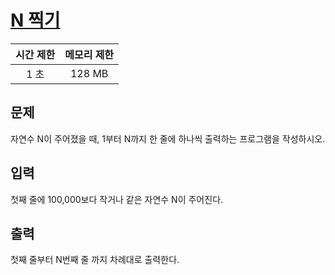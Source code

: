 # [N 찍기](https://www.acmicpc.net/problem/2741)

| 시간 제한 | 메모리 제한 |
| :-------: | :---------: |
| 1 초      | 128 MB      |

## 문제

자연수 N이 주어졌을 때, 1부터 N까지 한 줄에 하나씩 출력하는 프로그램을 작성하시오.


## 입력

첫째 줄에 100,000보다 작거나 같은 자연수 N이 주어진다.


## 출력

첫째 줄부터 N번째 줄 까지 차례대로 출력한다.

